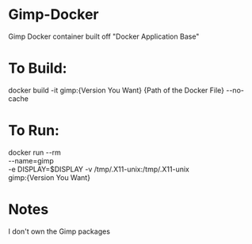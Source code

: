 # Gimp-Docker
Gimp Docker container built off "Docker Application Base"

# To Build:
docker build -it gimp:{Version You Want} {Path of the Docker File} --no-cache

# To Run:
docker run --rm \
    --name=gimp \
    -e DISPLAY=$DISPLAY -v /tmp/.X11-unix:/tmp/.X11-unix \
    gimp:{Version You Want}

# Notes
I don't own the Gimp packages